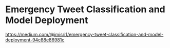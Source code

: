 # Emergency Tweet Classification and Model Deployment

https://medium.com/@imisri1/emergency-tweet-classification-and-model-deployment-94c88e86981c
